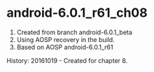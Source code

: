 # android-6.0.1_r61_ch08
1. Created from branch android-6.0.1_beta
2. Using AOSP recovery in the build.
3. Based on AOSP android-6.0.1_r61

History:
20161019 - Created for chapter 8.

